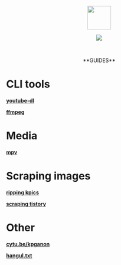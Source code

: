 <p align="center">
<img src="http://i.imgur.com/nOcOnyE.gif" height="64" width="64">
</p>
<p align="center">
<img src="http://i.imgur.com/fRjPY8E.gif">
</p>

<br>

<p align="center">
**GUIDES**
</p>

# CLI tools

[**youtube-dl**](https://github.com/kpganon/Guides/raw/master/youtube-dl%20guide%20v2.0.txt)

[**ffmpeg**](https://github.com/kpganon/Guides/raw/master/ffmpeg%20guide%20rev%201.1.txt)

# Media

[**mpv**](https://github.com/kpganon/Guides/raw/master/MPV%20Guide%20v1.0.txt)

# Scraping images

[**ripping kpics**](https://github.com/kpganon/Guides/blob/master/Ripping%20kpics%20with%20downthemal!.txt)

[**scraping tistory**](https://github.com/kpganon/Guides/raw/master/Scraping%20Tistory%20v1.1.txt)

# Other

[**cytu.be/kpganon**](https://github.com/kpganon/Guides/raw/master/Cytube.txt)

[**hangul.txt**](https://github.com/kpganon/Guides/raw/master/hangul.txt)
